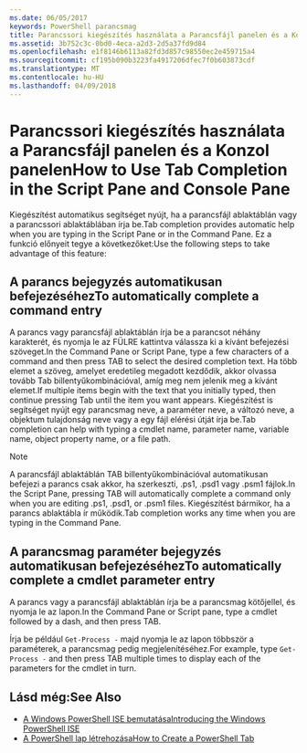 ```yaml
---
ms.date: 06/05/2017
keywords: PowerShell parancsmag
title: Parancssori kiegészítés használata a Parancsfájl panelen és a Konzol panelen
ms.assetid: 3b752c3c-0bd0-4eca-a2d3-2d5a37fd9d84
ms.openlocfilehash: e1f8146b6113a82fd3d857c98550ec2e459715a4
ms.sourcegitcommit: cf195b090b3223fa4917206dfec7f0b603873cdf
ms.translationtype: MT
ms.contentlocale: hu-HU
ms.lasthandoff: 04/09/2018
---
```

# <a name="how-to-use-tab-completion-in-the-script-pane-and-console-pane"></a><span data-ttu-id="9dc32-103">Parancssori kiegészítés használata a Parancsfájl panelen és a Konzol panelen</span><span class="sxs-lookup"><span data-stu-id="9dc32-103">How to Use Tab Completion in the Script Pane and Console Pane</span></span>

<span data-ttu-id="9dc32-104">Kiegészítést automatikus segítséget nyújt, ha a parancsfájl ablaktáblán vagy a parancssori ablaktáblában írja be.</span><span class="sxs-lookup"><span data-stu-id="9dc32-104">Tab completion provides automatic help when you are typing in the Script Pane or in the Command Pane.</span></span> <span data-ttu-id="9dc32-105">Ez a funkció előnyeit tegye a következőket:</span><span class="sxs-lookup"><span data-stu-id="9dc32-105">Use the following steps to take advantage of this feature:</span></span>

## <a name="to-automatically-complete-a-command-entry"></a><span data-ttu-id="9dc32-106">A parancs bejegyzés automatikusan befejezéséhez</span><span class="sxs-lookup"><span data-stu-id="9dc32-106">To automatically complete a command entry</span></span>

<span data-ttu-id="9dc32-107">A parancs vagy parancsfájl ablaktáblán írja be a parancsot néhány karakterét, és nyomja le az FÜLRE kattintva válassza ki a kívánt befejezési szöveget.</span><span class="sxs-lookup"><span data-stu-id="9dc32-107">In the Command Pane or Script Pane, type a few characters of a command and then press TAB to select the desired completion text.</span></span> <span data-ttu-id="9dc32-108">Ha több elemet a szöveg, amelyet eredetileg megadott kezdődik, akkor olvassa tovább Tab billentyűkombinációval, amíg meg nem jelenik meg a kívánt elemet.</span><span class="sxs-lookup"><span data-stu-id="9dc32-108">If multiple items begin with the text that you initially typed, then continue pressing Tab until the item you want appears.</span></span> <span data-ttu-id="9dc32-109">Kiegészítést is segítséget nyújt egy parancsmag neve, a paraméter neve, a változó neve, a objektum tulajdonság neve vagy a egy fájl elérési útját írja be.</span><span class="sxs-lookup"><span data-stu-id="9dc32-109">Tab completion can help with typing a cmdlet name, parameter name, variable name, object property name, or a file path.</span></span>

> [!NOTE]
> <span data-ttu-id="9dc32-110">A parancsfájl ablaktáblán TAB billentyűkombinációval automatikusan befejezi a parancs csak akkor, ha szerkeszti, .ps1, .psd1 vagy .psm1 fájlok.</span><span class="sxs-lookup"><span data-stu-id="9dc32-110">In the Script Pane, pressing TAB will automatically complete a command only when you are editing .ps1, .psd1, or .psm1 files.</span></span> <span data-ttu-id="9dc32-111">Kiegészítést bármikor, ha a parancs ablaktábla ír működik.</span><span class="sxs-lookup"><span data-stu-id="9dc32-111">Tab completion works any time when you are typing in the Command Pane.</span></span>

## <a name="to-automatically-complete-a-cmdlet-parameter-entry"></a><span data-ttu-id="9dc32-112">A parancsmag paraméter bejegyzés automatikusan befejezéséhez</span><span class="sxs-lookup"><span data-stu-id="9dc32-112">To automatically complete a cmdlet parameter entry</span></span>

<span data-ttu-id="9dc32-113">A parancs vagy a parancsfájl ablaktáblán írja be a parancsmag kötőjellel, és nyomja le az lapon.</span><span class="sxs-lookup"><span data-stu-id="9dc32-113">In the Command Pane or Script pane, type a cmdlet followed by a dash, and then press TAB.</span></span>

<span data-ttu-id="9dc32-114">Írja be például `Get-Process -` majd nyomja le az lapon többször a paraméterek, a parancsmag pedig megjelenítéséhez.</span><span class="sxs-lookup"><span data-stu-id="9dc32-114">For example, type `Get-Process -` and then press TAB multiple times to display each of the parameters for the cmdlet in turn.</span></span>

## <a name="see-also"></a><span data-ttu-id="9dc32-115">Lásd még:</span><span class="sxs-lookup"><span data-stu-id="9dc32-115">See Also</span></span>

- [<span data-ttu-id="9dc32-116">A Windows PowerShell ISE bemutatása</span><span class="sxs-lookup"><span data-stu-id="9dc32-116">Introducing the Windows PowerShell ISE</span></span>](Introducing-the-Windows-PowerShell-ISE.md)
- [<span data-ttu-id="9dc32-117">A PowerShell lap létrehozása</span><span class="sxs-lookup"><span data-stu-id="9dc32-117">How to Create a PowerShell Tab</span></span>](How-to-Create-a-PowerShell-Tab-in-Windows-PowerShell-ISE.md)